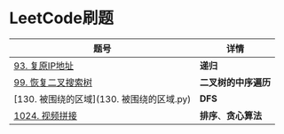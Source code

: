 # LeetCode刷题

| 题号                                          | 详情                   |
| --------------------------------------------- | ---------------------- |
| [93. 复原IP地址](93.%20复原IP地址.py)         | **递归**               |
| [99. 恢复二叉搜索树](99.%20恢复二叉搜索树.py) | **二叉树的中序遍历**   |
| [130. 被围绕的区域](130. 被围绕的区域.py)     | **DFS**                |
| [1024. 视频拼接](1024.%20视频拼接.py)         | **排序**、**贪心算法** |

